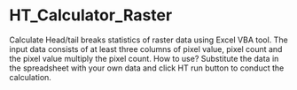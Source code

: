 # HT_Calculator_Raster
Calculate Head/tail breaks statistics of raster data using Excel VBA tool.
The input data consists of at least three columns of pixel value, pixel count and the pixel value multiply the pixel count.
How to use? Substitute the data in the spreadsheet with your own data and click HT run button to conduct the calculation.
